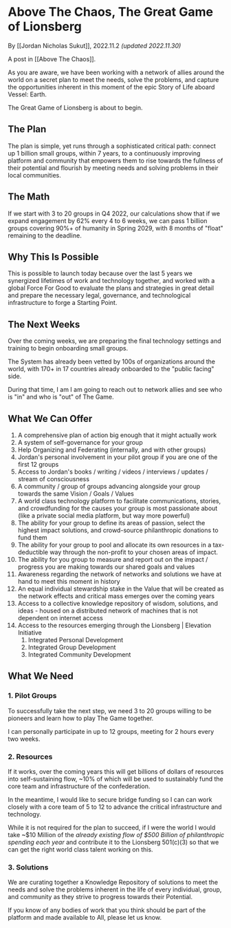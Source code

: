# Above The Chaos, The Great Game of Lionsberg

By [[Jordan Nicholas Sukut]], 2022.11.2 _(updated 2022.11.30)_

A post in [[Above The Chaos]].

As you are aware, we have been working with a network of allies around the world on a secret plan to meet the needs, solve the problems, and capture the opportunities inherent in this moment of the epic Story of Life aboard Vessel: Earth.  

The Great Game of Lionsberg is about to begin. 

## The Plan 

The plan is simple, yet runs through a sophisticated critical path: connect up 1 billion small groups, within 7 years, to a continuously improving  platform and community that empowers them to rise towards the fullness of their potential and flourish by meeting needs and solving problems in their local communities. 

## The Math

If we start with 3 to 20 groups in Q4 2022, our calculations show that if we expand engagement by 62% every 4 to 6 weeks, we can pass 1 billion groups covering 90%+ of humanity in Spring 2029, with 8 months of "float" remaining to the deadline. 

## Why This Is Possible

This is possible to launch today because over the last 5 years we synergized lifetimes of work and technology together, and worked with a global Force For Good to evaluate the plans and strategies in great detail and prepare the necessary legal, governance, and technological infrastructure to forge a Starting Point. 

## The Next Weeks

Over the coming weeks, we are preparing the final technology settings and training to begin onboarding small groups. 

The System has already been vetted by 100s of organizations around the world, with 170+ in 17 countries already onboarded to the "public facing" side. 

During that time, I am I am going to reach out to network allies and see who is "in" and who is "out" of The Game. 

## What We Can Offer

1. A comprehensive plan of action big enough that it might actually work 
2. A system of self-governance for your group 
3. Help Organizing and Federating (internally, and with other groups)
4. Jordan's personal involvement in your pilot group if you are one of the first 12 groups 
5. Access to Jordan's books / writing / videos / interviews / updates / stream of consciousness 
6. A community / group of groups advancing alongside your group towards the same Vision / Goals / Values  
7. A world class technology platform to facilitate communications, stories, and crowdfunding for the causes your group is most passionate about (like a private social media platform, but way more powerful) 
8. The ability for your group to define its areas of passion, select the highest impact solutions, and crowd-source philanthropic donations to fund them 
9. The ability for your group to pool and allocate its own resources in a tax-deductible way through the non-profit to your chosen areas of impact.  
10. The ability for you group to measure and report out on the impact / progress you are making towards our shared goals and values 
11. Awareness regarding the network of networks and solutions we have at hand to meet this moment in history 
12. An equal individual stewardship stake in the Value that will be created as the network effects and critical mass emerges over the coming years  
13. Access to a collective knowledge repository of wisdom, solutions, and ideas - housed on a distributed network of machines that is not dependent on internet access 
14. Access to the resources emerging through the Lionsberg | Elevation Initiative
	1. Integrated Personal Development 
	2. Integrated Group Development 
	3. Integrated Community Development  


## What We Need 

### 1. Pilot Groups

To successfully take the next step, we need 3 to 20 groups willing to be pioneers and learn how to play The Game together. 

I can personally participate in up to 12 groups, meeting for 2 hours every two weeks. 

### 2. Resources 

If it works, over the coming years this will get billions of dollars of resources into self-sustaining flow, ~10% of which will be used to sustainably fund the core team and infrastructure of the confederation. 

In the meantime, I would like to secure bridge funding so I can can work closely with a core team of 5 to 12 to advance the critical infrastructure and technology. 

While it is not required for the plan to succeed, if I were the world I would take ~$10 Million of the _already existing flow of $500 Billion of philanthropic spending each year_ and contribute it to the Lionsberg 501(c)(3) so that we can get the right world class talent working on this. 

### 3. Solutions

We are curating together a Knowledge Repository of solutions to meet the needs and solve the problems inherent in the life of every individual, group, and community as they strive to progress towards their Potential. 

If you know of any bodies of work that you think should be part of the platform and made available to All, please let us know. 


